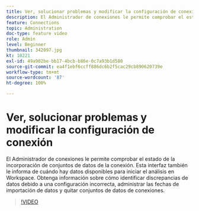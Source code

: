 ```yaml
---
title: Ver, solucionar problemas y modificar la configuración de conexión
description: El Administrador de conexiones le permite comprobar el estado de la incorporación de conjuntos de datos de la conexión. Esta interfaz también le informa de cuándo hay datos disponibles para iniciar el análisis en Workspace.
feature: Connections
topic: Administration
doc-type: feature video
role: Admin
level: Beginner
thumbnail: 342097.jpg
kt: 10221
exl-id: 49a902be-bb17-4bcb-b86e-0c7a93b1d580
source-git-commit: ea4f1ebf6ccff886dc6b2f5cac29cb890620739e
workflow-type: tm+mt
source-wordcount: '87'
ht-degree: 100%

---
```


# Ver, solucionar problemas y modificar la configuración de conexión

El Administrador de conexiones le permite comprobar el estado de la incorporación de conjuntos de datos de la conexión. Esta interfaz también le informa de cuándo hay datos disponibles para iniciar el análisis en Workspace. Obtenga información sobre cómo identificar discrepancias de datos debido a una configuración incorrecta, administrar las fechas de importación de datos y quitar conjuntos de datos de conexiones.

>[!VIDEO](https://video.tv.adobe.com/v/342097/?quality=12&learn=on)
